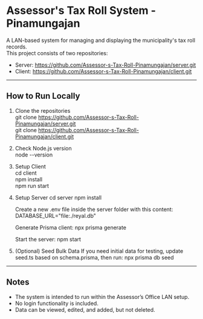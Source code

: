 Assessor's Tax Roll System - Pinamungajan
=========================================

A LAN-based system for managing and displaying the municipality's tax roll records.  
This project consists of two repositories:

- Server: https://github.com/Assessor-s-Tax-Roll-Pinamungajan/server.git
- Client: https://github.com/Assessor-s-Tax-Roll-Pinamungajan/client.git

------------------------------------------------------------

How to Run Locally
------------------

1. Clone the repositories  
   git clone https://github.com/Assessor-s-Tax-Roll-Pinamungajan/server.git  
   git clone https://github.com/Assessor-s-Tax-Roll-Pinamungajan/client.git  

2. Check Node.js version  
   node --version  

3. Setup Client  
   cd client  
   npm install  
   npm run start  

4. Setup Server
   cd server
   npm install

   Create a new .env file inside the server folder with this content:
   DATABASE_URL="file:./reyal.db"

   Generate Prisma client:
   npx prisma generate

   Start the server:
   npm start

5. (Optional) Seed Bulk Data
   If you need initial data for testing, update seed.ts based on schema.prisma, then run:
   npx prisma db seed

------------------------------------------------------------

Notes
-----
- The system is intended to run within the Assessor’s Office LAN setup.
- No login functionality is included.
- Data can be viewed, edited, and added, but not deleted.
